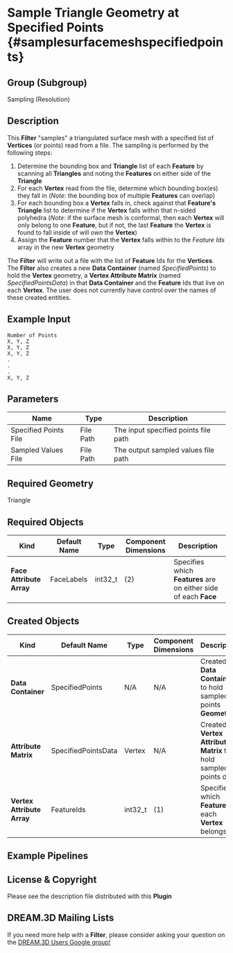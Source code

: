 Sample Triangle Geometry at Specified Points {#samplesurfacemeshspecifiedpoints}
=============

## Group (Subgroup) ##

Sampling (Resolution)

## Description ##

This **Filter** "samples" a triangulated surface mesh with a specified list of **Vertices** (or points) read from a file.  The sampling is performed by the following steps:

1. Determine the bounding box and **Triangle** list of each **Feature** by scanning all **Triangles** and noting the **Features** on either side of the **Triangle**
2. For each **Vertex** read from the file, determine which bounding box(es) they fall in (*Note:* the bounding box of multiple **Features** can overlap)
3. For each bounding box a **Vertex** falls in, check against that **Feature's** **Triangle** list to determine if the **Vertex** falls within that n-sided polyhedra (*Note:* if the surface mesh is conformal, then each **Vertex** will only belong to one **Feature**, but if not, the last **Feature** the **Vertex** is found to fall inside of will *own* the **Vertex**)
4. Assign the **Feature** number that the **Vertex** falls within to the *Feature Ids* array in the new **Vertex** geometry

The **Filter** will write out a file with the list of **Feature** Ids for the **Vertices**.  The **Filter** also creates a new **Data Container** (named _SpecifiedPoints_) to hold the **Vertex** geometry, a **Vertex Attribute Matrix** (named _SpecifiedPointsData_) in that **Data Container** and the **Feature** Ids that live on each **Vertex**.  The user does not currently have control over the names of these created entities.

## Example Input ##

	Number of Points
	X, Y, Z
	X, Y, Z
	X, Y, Z
	.
	.
	.
	X, Y, Z

## Parameters ##

| Name | Type | Description |
|------|------|-------------|
| Specified Points File | File Path | The input specified points file path |
| Sampled Values File | File Path | The output sampled values file path |

## Required Geometry ##

Triangle

## Required Objects ##

| Kind | Default Name | Type | Component Dimensions | Description |
|------|--------------|------|----------------------|-------------|
| **Face Attribute Array** | FaceLabels | int32_t | (2) | Specifies which **Features** are on either side of each **Face** |

## Created Objects ##

| Kind | Default Name | Type | Component Dimensions | Description |
|------|--------------|------|----------------------|-------------|
| **Data Container** | SpecifiedPoints | N/A | N/A  | Created **Data Container** to hold sampled points **Geometry** |
| **Attribute Matrix** | SpecifiedPointsData | Vertex | N/A  | Created **Vertex Attribute Matrix** to hold sampled points data |
| **Vertex Attribute Array** | FeatureIds | int32_t | (1) | Specifies to which **Feature** each **Vertex** belongs |


## Example Pipelines ##



## License & Copyright ##

Please see the description file distributed with this **Plugin**

## DREAM.3D Mailing Lists ##

If you need more help with a **Filter**, please consider asking your question on the [DREAM.3D Users Google group!](https://groups.google.com/forum/?hl=en#!forum/dream3d-users)


